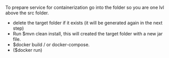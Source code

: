 To prepare service for containerization go into the folder so you are one lvl above the src folder.
- delete the target folder if it exists (it will be generated again in the next step)
- Run $mvn clean install, this will created the target folder with a new jar file.
- $docker build / or docker-compose.
- ($docker run)